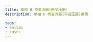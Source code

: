 ```yaml
---
title: 单相 H 桥变流器(带变压器)
description: 单相 H 桥变流器(带变压器)案例

tags:
- emtlab
- cases
---
```


<!-- import DocCardList from '@theme/DocCardList';

<DocCardList /> -->
